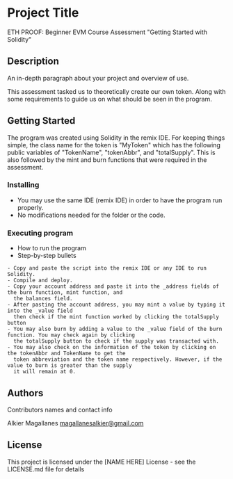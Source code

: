 # Project Title

ETH PROOF: Beginner EVM Course Assessment
"Getting Started with Solidity"

## Description

An in-depth paragraph about your project and overview of use.

This assessment tasked us to theoretically create our own token. Along with some requirements to 
guide us on what should be seen in the program. 

## Getting Started

The program was created using Solidity in the remix IDE. For keeping things simple, the class name
for the token is "MyToken" which has the following public variables of "TokenName", "tokenAbbr", and 
"totalSupply". This is also followed by the mint and burn functions that were required in the assessment.

### Installing

* You may use the same IDE (remix IDE) in order to have the program run properly.
* No modifications needed for the folder or the code.

### Executing program

* How to run the program
* Step-by-step bullets
```
- Copy and paste the script into the remix IDE or any IDE to run Solidity.
- Compile and deploy. 
- Copy your account address and paste it into the _address fields of the burn function, mint function, and 
  the balances field.
- After pasting the account address, you may mint a value by typing it into the _value field 
  then check if the mint function worked by clicking the totalSupply button
- You may also burn by adding a value to the _value field of the burn function. You may check again by clicking 
  the totalSupply button to check if the supply was transacted with.
- You may also check on the information of the token by clicking on the tokenAbbr and TokenName to get the
  token abbreviation and the token name respectively. However, if the value to burn is greater than the supply
  it will remain at 0.
```

## Authors

Contributors names and contact info

Alkier Magallanes
magallanesalkier@gmail.com


## License

This project is licensed under the [NAME HERE] License - see the LICENSE.md file for details
